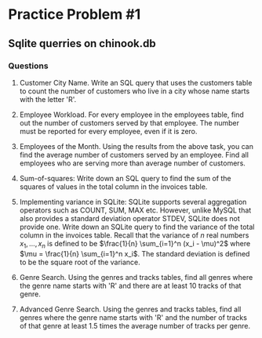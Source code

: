 # Practice Problem #1

## Sqlite querries on chinook.db

### Questions

1. Customer City Name. Write an SQL query that uses the customers table to count the number of customers who live in a city whose name starts with the letter 'R'.

2. Employee Workload. For every employee in the employees table, find out the number of customers served by that employee. The number must be reported for every employee, even if it is zero.

3. Employees of the Month. Using the results from the above task, you can find the average number of customers served by an employee. Find all employees who are serving more than average number of customers.

4. Sum-of-squares: Write down an SQL query to find the sum of the squares of values in the total column in the invoices table.

5. Implementing variance in SQLite: SQLite supports several aggregation operators such as COUNT, SUM, MAX etc. However, unlike MySQL that also provides a standard deviation operator STDEV, SQLite does not provide one. Write down an SQLite query to find the variance of the total column in the invoices table. Recall that the variance of $n$ real numbers $x_1, \dots, x_n$ is defined to be $\frac{1}{n} \sum_{i=1}^n (x_i - \mu)^2$ where $\mu = \frac{1}{n} \sum_{i=1}^n x_i$. The standard deviation is defined to be the square root of the variance.

6. Genre Search. Using the genres and tracks tables, find all genres where the genre name starts with 'R' and there are at least 10 tracks of that genre.

7. Advanced Genre Search. Using the genres and tracks tables, find all genres where the genre name starts with 'R' and the number of tracks of that genre at least 1.5 times the average number of tracks per genre.

